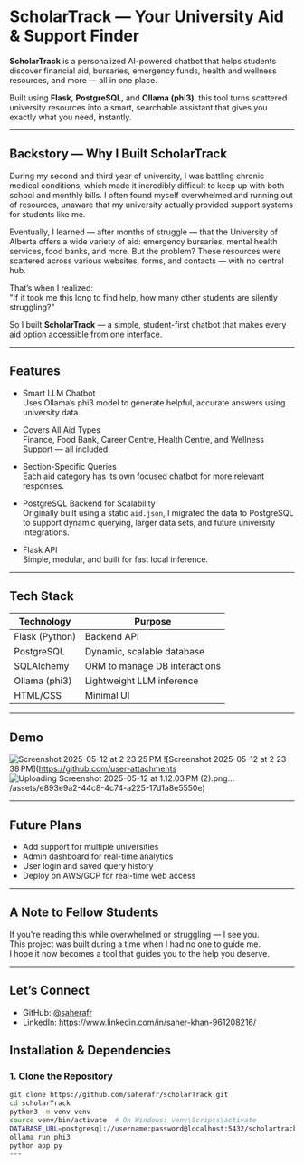 # ScholarTrack — Your University Aid & Support Finder

**ScholarTrack** is a personalized AI-powered chatbot that helps students discover financial aid, bursaries, emergency funds, health and wellness resources, and more — all in one place.

Built using **Flask**, **PostgreSQL**, and **Ollama (phi3)**, this tool turns scattered university resources into a smart, searchable assistant that gives you exactly what you need, instantly.

---

## Backstory — Why I Built ScholarTrack

During my second and third year of university, I was battling chronic medical conditions, which made it incredibly difficult to keep up with both school and monthly bills. I often found myself overwhelmed and running out of resources, unaware that my university actually provided support systems for students like me.

Eventually, I learned — after months of struggle — that the University of Alberta offers a wide variety of aid: emergency bursaries, mental health services, food banks, and more. But the problem? These resources were scattered across various websites, forms, and contacts — with no central hub.

That’s when I realized:  
"If it took me this long to find help, how many other students are silently struggling?"

So I built **ScholarTrack** — a simple, student-first chatbot that makes every aid option accessible from one interface.

---

## Features

- Smart LLM Chatbot  
  Uses Ollama’s phi3 model to generate helpful, accurate answers using university data.

- Covers All Aid Types  
  Finance, Food Bank, Career Centre, Health Centre, and Wellness Support — all included.

- Section-Specific Queries  
  Each aid category has its own focused chatbot for more relevant responses.

- PostgreSQL Backend for Scalability  
  Originally built using a static `aid.json`, I migrated the data to PostgreSQL to support dynamic querying, larger data sets, and future university integrations.

- Flask API  
  Simple, modular, and built for fast local inference.

---

## Tech Stack

| Technology       | Purpose                        |
|------------------|--------------------------------|
| Flask (Python)   | Backend API                    |
| PostgreSQL       | Dynamic, scalable database     |
| SQLAlchemy       | ORM to manage DB interactions  |
| Ollama (phi3)    | Lightweight LLM inference      |
| HTML/CSS         | Minimal UI                     |

---
## Demo
![Screenshot 2025-05-12 at 2 23 25 PM](https://github.com/user-attachments/assets/6e7ce158-b751-4e33-9a73-3e6eca86b6c7)
![Screenshot 2025-05-12 at 2 23 38 PM](https://github.com/user-attachments
![Uploading Screenshot 2025-05-12 at 1.12.03 PM (2).png…]()
/assets/e893e9a2-44c8-4c74-a225-17d1a8e5550e)



---
## Future Plans

- Add support for multiple universities  
- Admin dashboard for real-time analytics  
- User login and saved query history  
- Deploy on AWS/GCP for real-time web access

---

## A Note to Fellow Students

If you're reading this while overwhelmed or struggling — I see you.  
This project was built during a time when I had no one to guide me.  
I hope it now becomes a tool that guides you to the help you deserve.

---

## Let’s Connect

- GitHub: [@saherafr](https://github.com/saherafr)
- LinkedIn: https://www.linkedin.com/in/saher-khan-961208216/

## Installation & Dependencies

### 1. Clone the Repository

```bash
git clone https://github.com/saherafr/scholarTrack.git
cd scholarTrack
python3 -m venv venv
source venv/bin/activate  # On Windows: venv\Scripts\activate
DATABASE_URL=postgresql://username:password@localhost:5432/scholartrack
ollama run phi3
python app.py
---

